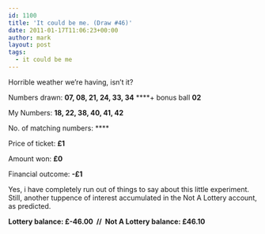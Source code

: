 ```yaml
---
id: 1100
title: 'It could be me. (Draw #46)'
date: 2011-01-17T11:06:23+00:00
author: mark
layout: post
tags:
  - it could be me
---
```

Horrible weather we&#8217;re having, isn&#8217;t it?

Numbers drawn: **07, 08, 21, 24, 33, 34** ****+ bonus ball **02**

My Numbers: **18, 22, 38, 40, 41, 42**

No. of matching numbers: ****

Price of ticket: **£1**

Amount won: **£0**

Financial outcome: **-£1**

Yes, i have completely run out of things to say about this little experiment. Still, another tuppence of interest accumulated in the Not A Lottery account, as predicted.

**Lottery balance: £-46.00  //  Not A Lottery balance: £46.10**